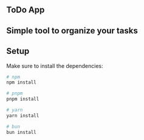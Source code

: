 ## ToDo App

## Simple tool to organize your tasks


## Setup

Make sure to install the dependencies:

```bash
# npm
npm install

# pnpm
pnpm install

# yarn
yarn install

# bun
bun install
```